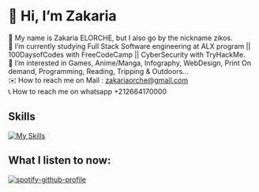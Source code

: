 # 💫 Hi, I’m Zakaria

👋 My name is Zakaria ELORCHE, but I also go by the nickname zikos.<br>
🌱 I’m currently studying Full Stack Software engineering at ALX program || 100DaysofCodes with FreeCodeCamp || CyberSecurity with TryHackMe.<br>
👀 I’m interested in Games, Anime/Manga, Infography, WebDesign, Print On demand, Programming, Reading, Tripping & Outdoors...<br>
✉️ How to reach me on Mail : zakariaorche@gmail.com<br>
📞 How to reach me on whatsapp +212664170000<br>

## Skills

[![My Skills](https://skillicons.dev/icons?i=ae,ai,bash,c,codepen,css,devto,discord,emacs,figma,git,github,grafana,heroku,html,instagram,linux,mysql,php,powershell,ps,python,r,raspberrypi,vim,visualstudio,vscode,wordpress&theme=light)](https://skillicons.dev)

## What I listen to now:
[![spotify-github-profile](https://spotify-github-profile.vercel.app/api/view?uid=anhu213hdp1zgt19mp21c4ypk&cover_image=true&theme=natemoo-re&show_offline=false&background_color=121212&interchange=true&bar_color=53b14f&bar_color_cover=false)](https://spotify-github-profile.vercel.app/api/view?uid=anhu213hdp1zgt19mp21c4ypk&redirect=true)

